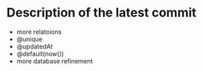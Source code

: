 # Description of the latest commit

- more relatoions
- @unique
- @updatedAt
- @default(now())
- more database refinement